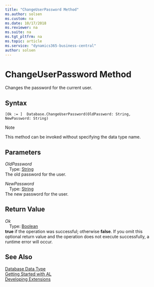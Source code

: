 ```yaml
---
title: "ChangeUserPassword Method"
ms.author: solsen
ms.custom: na
ms.date: 10/17/2018
ms.reviewer: na
ms.suite: na
ms.tgt_pltfrm: na
ms.topic: article
ms.service: "dynamics365-business-central"
author: solsen
---
```

[//]: # (START>DO_NOT_EDIT)
[//]: # (IMPORTANT:Do not edit any of the content between here and the END>DO_NOT_EDIT.)
[//]: # (Any modifications should be made in the .xml files in the ModernDev repo.)
# ChangeUserPassword Method
Changes the password for the current user.

## Syntax
```
[Ok := ]  Database.ChangeUserPassword(OldPassword: String, NewPassword: String)
```
> [!NOTE]  
> This method can be invoked without specifying the data type name.  
## Parameters
*OldPassword*  
&emsp;Type: [String](../string/string-data-type.md)  
The old password for the user.
        
*NewPassword*  
&emsp;Type: [String](../string/string-data-type.md)  
The new password for the user.  


## Return Value
*Ok*  
&emsp;Type: [Boolean](../boolean/boolean-data-type.md)  
**true** if the operation was successful; otherwise **false**.  If you omit this optional return value and the operation does not execute successfully, a runtime error will occur.    


[//]: # (IMPORTANT: END>DO_NOT_EDIT)
## See Also
[Database Data Type](database-data-type.md)  
[Getting Started with AL](../devenv-get-started.md)  
[Developing Extensions](../devenv-dev-overview.md)